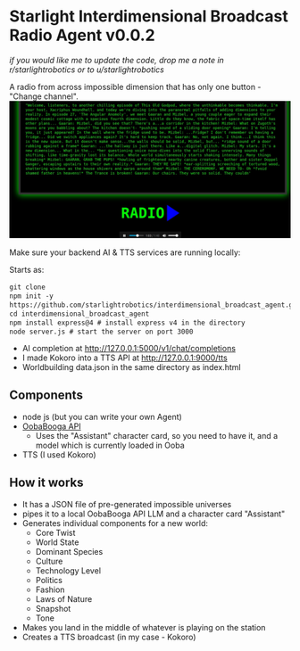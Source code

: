 # Starlight Interdimensional Broadcast Radio Agent v0.0.2

*if you would like me to update the code, drop me a note in r/starlightrobotics or to u/starlightrobotics*

A radio from across impossible dimension that has only one button - "Change channel".
![Image](1.jpeg)

Make sure your backend AI & TTS services are running locally:

Starts as:
```
git clone 
npm init -y https://github.com/starlightrobotics/interdimensional_broadcast_agent.git
cd interdimensional_broadcast_agent
npm install express@4 # install express v4 in the directory
node server.js # start the server on port 3000
```

- AI completion at http://127.0.0.1:5000/v1/chat/completions
- I made Kokoro into a TTS API at http://127.0.0.1:9000/tts
- Worldbuilding data.json in the same directory as index.html

## Components
- node js (but you can write your own Agent)
- [OobaBooga API](https://github.com/oobabooga/text-generation-webui)
    - Uses the "Assistant" character card, so you need to have it, and a model which is currently loaded in Ooba
- TTS (I used Kokoro)

## How it works
- It has a JSON file of pre-generated impossible universes
- pipes it to a local OobaBooga API LLM and a character card "Assistant"
- Generates individual components for a new world:
  - Core Twist
  - World State
  - Dominant Species
  - Culture
  - Technology Level
  - Politics
  - Fashion
  - Laws of Nature
  - Snapshot
  - Tone
- Makes you land in the middle of whatever is playing on the station
- Creates a TTS broadcast (in my case - Kokoro)

